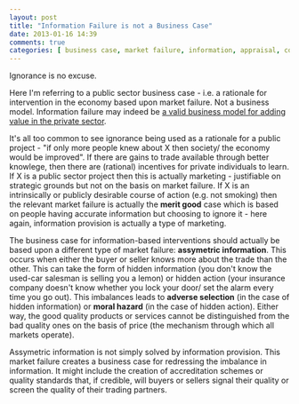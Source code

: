 ```yaml
---
layout: post
title: "Information Failure is not a Business Case"
date: 2013-01-16 14:39
comments: true
categories: [ business case, market failure, information, appraisal, commissioning ] 
---
```


Ignorance is no excuse.

Here I'm referring to a public sector business case - i.e. a rationale for intervention in the economy based upon market failure. Not a business model. Information failure may indeed be [a valid business model for adding value in the private sector](/blog/2012/11/13/open-for-business/).
<!--more-->
It's all too common to see ignorance being used as a rationale for a public project - "if only more people knew about X then society/ the economy would be improved". If there are gains to trade available through better knowlege, then there are (rational) incentives for private individuals to learn. If X is a public sector project then this is actually marketing - justifiable on strategic grounds but not on the basis on market failure. If X is an intrinsically or publicly desirable course of action (e.g. not smoking) then the relevant market failure is actually the **merit good** case which is based on people having accurate information but choosing to ignore it - here again, information provision is actually a type of marketing.

The business case for information-based interventions should actually be based upon a different type of market failure: **assymetric information**. This occurs when either the buyer or seller knows more about the trade than the other. This can take the form of hidden information (you don't know the used-car salesman is selling you a lemon) or hidden action (your insurance company doesn't know whether you lock your door/ set the alarm every time you go out).  This imbalances leads to **adverse selection** (in the case of hidden information) or **moral hazard** (in the case of hidden action). Either way, the good quality products or services cannot be distinguished from the bad quality ones on the basis of price (the mechanism through which all markets operate).

Assymetric information is not simply solved by information provision. This market failure creates a business case for redressing the imbalance in information. It might include the creation of accreditation schemes or quality standards that, if credible, will buyers or sellers signal their quality or screen the quality of their trading partners.

